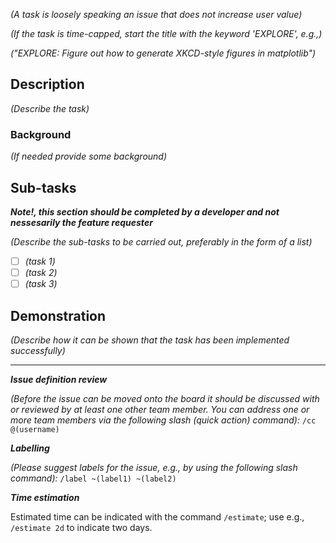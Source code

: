 *(A task is loosely speaking an issue that does not increase user value)*

*(If the task is time-capped, start the title with the keyword 'EXPLORE', e.g.,)*

*("EXPLORE: Figure out how to generate XKCD-style figures in matplotlib")*

## Description
*(Describe the task)*

### Background
*(If needed provide some background)*

## Sub-tasks

***Note!, this section should be completed by a developer and not nessesarily the feature requester***

*(Describe the sub-tasks to be carried out, preferably in the form of a list)*
* [ ] *(task 1)*
* [ ] *(task 2)*
* [ ] *(task 3)*

## Demonstration
*(Describe how it can be shown that the task has been implemented successfully)*

______________________________________________________________

***Issue definition review***

*(Before the issue can be moved onto the board it should be discussed with or reviewed by at least one other team member. You can address one or more team members via the following slash (quick action) command):*
`/cc @(username)`

***Labelling***

*(Please suggest labels for the issue, e.g., by using the following slash command):*
`/label ~(label1) ~(label2)`

***Time estimation***

Estimated time can be indicated with the command `/estimate`; use e.g., `/estimate 2d` to indicate two days.
